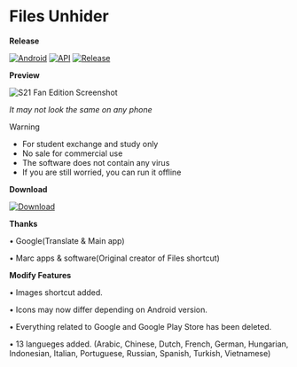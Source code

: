 # Files Unhider
**Release** 

[![Android](https://img.shields.io/badge/Platform-Android-green.svg?style=flat)](https://www.android.com) [![API](https://img.shields.io/badge/API-23%2B-orange.svg?logo=android&style=flat)](https://developer.android.com/studio/releases/platforms) [![Release](https://img.shields.io/github/v/release/yalnawg/files-shortcut?style=flat)](https://github.com/yalnawg/files-shortcut/releases)

**Preview**

![S21 Fan Edition Screenshot](https://raw.githubusercontent.com/yalnawg/files-shortcut/master/screenshot-1.png)

*It may not look the same on any phone*

> [!WARNING]
>- For student exchange and study only
>- No sale for commercial use
>- The software does not contain any virus
>- If you are still worried, you can run it offline

**Download** 

[![Download](https://img.shields.io/github/downloads/yalnawg/files-shortcut/total?color=brightgreen&label=Download&style=flat)](https://github.com/yalnawg/files-shortcut/releases)

**Thanks**

• Google(Translate & Main app)

• Marc apps & software(Original creator of Files shortcut)

**Modify Features**

• Images shortcut added. 

• Icons may now differ depending on Android version.

• Everything related to Google and Google Play Store has been deleted.

• 13 langueges added. (Arabic, Chinese, Dutch, French, German, Hungarian, Indonesian, Italian, Portuguese, Russian, Spanish, Turkish, Vietnamese)
